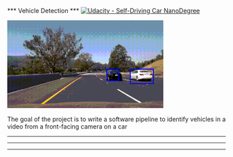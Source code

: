 *** Vehicle Detection ***
[![Udacity - Self-Driving Car NanoDegree](https://s3.amazonaws.com/udacity-sdc/github/shield-carnd.svg)](http://www.udacity.com/drive)

<img src="demo/demo.gif" width="360" alt="original Image" />

The goal of the project is to write a software pipeline to identify vehicles in a video from a front-facing camera on a car

---


---


---
